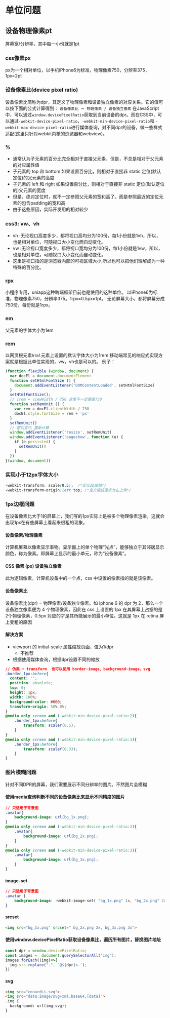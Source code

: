 # 单位问题

## 设备物理像素pt

屏幕宽/分辨率，其中每一小份就是1pt

### css像素px

px为一个相对单位，以手机iPhone6为标准，物理像素750，分辨率375，1px=2pt

### 设备像素比(device pixel ratio)

设备像素比简称为dpr，其定义了物理像素和设备独立像素的对应关系。它的值可以按下面的公式计算得到：
`设备像素比 ＝ 物理像素 / 设备独立像素`
在JavaScript中，可以通过`window.devicePixelRatio`获取到当前设备的dpr。而在CSS中，可以通过`-webkit-device-pixel-ratio`，`-webkit-min-device-pixel-ratio`和 `-webkit-max-device-pixel-ratio`进行媒体查询，对不同dpr的设备，做一些样式适配(这里只针对webkit内核的浏览器和webview)。

### %

- 通常认为子元素的百分比完全相对于直接父元素，但是，不总是相对于父元素的对应属性值
- 子元素的 top 和 bottom 如果设置百分比，则相对于直接非 static 定位(默认定位)的父元素的高度
- 子元素的 left 和 right 如果设置百分比，则相对于直接非 static 定位(默认定位的)父元素的宽度
- 但是，绝对定位时，就不一定参照父元素的宽和高了。而是参照最近的定位元素的包含padding的宽和高
- 由于这些原因，实际开发用的相对较少

### css3: vw、vh

- vh :无论视口高度多少，都将视口高均分为100份，每1小份就是1vh，所以，也是相对单位，可随视口大小变化而自动变化。
- vw :无论视口宽度多少，都将视口宽均分为100份，每1小份就是1vw，所以，也是相对单位，可随视口大小变化而自动变化。
- 这里是视口指的是浏览器内部的可视区域大小,所以也可以把他们理解成为一种特殊的百分比。

### rpx

小程序专用，uniapp这种跨端框架目前也是使用的这种单位。
以iPhone6为标准，物理像素750，分辨率375。1rpx=0.5px=1pt。
无论屏幕大小，都将屏幕分成750份，每份就是1rpx。

### em

父元素的字体大小为1em

### rem

以网页根元素`html`元素上设置的默认字体大小为1rem
移动端常见的响应式实现方案就是根据此单位实现的，vw，vh也是可以的。
例子：

```JavaScript
(function flexible (window, document) {
  var docEl = document.documentElement
  function setHtmlFontSize () {
    document.addEventListener('DOMContentLoaded', setHtmlFontSize)
  }
  setHtmlFontSize();
  // 1rem = viewWidth / 750 这里不一定要是750
  function setRemUnit () {
    var rem = docEl.clientWidth / 750
    docEl.style.fontSize = rem + 'px'
  }
  setRemUnit()
  // 窗口变化 重新计算
  window.addEventListener('resize', setRemUnit)
  window.addEventListener('pageshow', function (e) {
    if (e.persisted) {
      setRemUnit()
    }
  })
}(window, document))
```

### 实现小于12px字体大小

```css
-webkit-transform: scale(0.5);  /*定义2D缩放*/
-webkit-transform-origin:left top; /*定义缩放源点为左上角*/
```

### 1px边框问题

在设备像素比大于1的屏幕上，我们写的1px实际上是被多个物理像素渲染，这就会出现1px在有些屏幕上看起来很粗的现象。

#### 设备像素/物理像素

计算机屏幕以像素显示事物。显示器上的单个物理“光点”，能够独立于其邻居显示颜色，称为像素。即屏幕上显示的最小单元，称为“设备像素”。

#### CSS 像素 (px) 设备独立像素

此为逻辑像素，计算机设备中的一个点，css 中设置的像素指的就是该像素。

#### 设备像素比

设备像素比(dpr) = 物理像素/设备独立像素。如 iphone 6 的 dpr 为 2，那么一个设备独立像素便为 4 个物理像素，因此在 css 上设置的 1px 在其屏幕上占据的是 2个物理像素，0.5px 对应的才是其所能展示的最小单位。这就是 1px 在 retina 屏上变粗的原因

#### 解决方案

- viewport 的 initial-scale 属性缩放页面，值为1/dpr
  - 不推荐
- 根据使用媒体查询，根据dpr设置不同的缩放

```css
// 伪类 + transform  也可以使用 border-image、background-image、svg
.border_1px:before{
  content: '';
  position: absolute;
  top: 0;
  height: 1px;
  width: 100%;
  background-color: #000;
  transform-origin: 50% 0%;
}
@media only screen and (-webkit-min-device-pixel-ratio:2){
    .border_1px:before{
        transform: scaleY(0.5);
    }
}
@media only screen and (-webkit-min-device-pixel-ratio:3){
    .border_1px:before{
        transform: scaleY(0.33);
    }
}
```

### 图片模糊问题

针对不同DPR的屏幕，我们需要展示不同分辨率的图片。不然图片会模糊

#### 使用media查询判断不同的设备像素比来显示不同精度的图片

```css
// 只适用于背景图
.avatar{
    background-image: url(bg_1x.png);
}
@media only screen and (-webkit-min-device-pixel-ratio:2){
    .avatar{
        background-image: url(bg_2x.png);
    }
}
@media only screen and (-webkit-min-device-pixel-ratio:3){
    .avatar{
        background-image: url(bg_3x.png);
    }
}
```

#### image-set

```css
// 只适用于背景图
.avatar {
    background-image: -webkit-image-set( "bg_1x.png" 1x, "bg_2x.png" 2x );
}
```

#### srcset

```html
<img src="bg_1x.png" srcset=" bg_2x.png 2x, bg_3x.png 3x">
```

#### 使用window.devicePixelRatio获取设备像素比，遍历所有图片，替换图片地址

```javaScript
const dpr = window.devicePixelRatio;
const images =  document.querySelectorAll('img');
images.forEach((img)=>{
  img.src.replace(".", `@${dpr}x.`);
})
```

#### svg

```html
<img src="conardLi.svg">
<img src="data:image/svg+xml;base64,[data]">
.img {
  background: url(img.svg);
}
```
